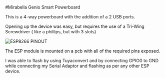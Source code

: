 #Mirabella Genio Smart Powerboard

This is a 4-way powerboard with the addition of a 2 USB ports.

Opening up the device was easy, but requires the use of a Tri-Wing Screwdriver ( like a phillips, but with 3 slots)

![ESP8266 PINOUT](https://i.ibb.co/YRQstXr/ESP-PIN-OUT.png)

The ESP module is mounted on a pcb with all of the required pins exposed.

I was able to flash by using Tuyaconvert and by connecting GPIO0 to GND while connecting my Serial Adaptor and flashing as per any other ESP device.

